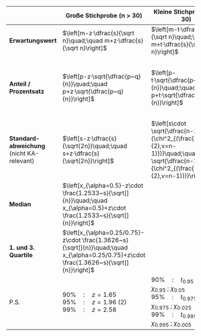 |                                                  | Große Stichprobe (n > 30)                                    | Kleine Stichprobe (n < 30)                                   | P.S.                                                         |
| ------------------------------------------------ | ------------------------------------------------------------ | ------------------------------------------------------------ | ------------------------------------------------------------ |
| **Erwartungswert**                               | $\left[m-z·\dfrac{s}{\sqrt n}\quad;\quad m+z·\dfrac{s}{\sqrt n}\right]$ | $\left[m-t·\dfrac{s}{\sqrt n}\quad;\quad m+t·\dfrac{s}{\sqrt n}\right]$ | $m$ : Mittelwert                                             |
| **Anteil / Prozentsatz**                         | $\left[p-z·\sqrt{\dfrac{p~q}{n}}\quad;\quad p+z·\sqrt{\dfrac{p~q}{n}}\right]$ | $\left[p-t·\sqrt{\dfrac{p~q}{n}}\quad;\quad p+t·\sqrt{\dfrac{p~q}{n}}\right]$ | $p$ : Mittelwert\[\%\] <br /> $z\cdot \frac{\sqrt[]{p~q}}{\sqrt[]{n}}$ : Fehlertoleranz/ wie genau... |
| **Standard-abweichung**<br />(nicht KA-relevant) | $\left[s-z·\dfrac{s}{\sqrt{2n}}\quad;\quad s+z·\dfrac{s}{\sqrt{2n}}\right]$ | $\left[s\cdot \sqrt{\dfrac{n-1}{\chi^2_{(\frac{1+\alpha}{2},v=n-1)}}}\quad;\quad s\cdot \sqrt{\dfrac{n-1}{\chi^2_{(\frac{1-\alpha}{2},v=n-1)}}}\right]$ |                                                              |
| **Median**                                       | $\left[x_{\alpha=0.5}-z\cdot \frac{1.2533~s}{\sqrt[]{n}}\quad;\quad x_{\alpha=0.5}+z\cdot \frac{1.2533~s}{\sqrt[]{n}}\right]$ |                                                              |                                                              |
| **1. und 3. Quartile**                           | $\left[x_{\alpha=0.25/0.75}-z\cdot \frac{1.3626~s}{\sqrt[]{n}}\quad;\quad x_{\alpha=0.25/0.75}+z\cdot \frac{1.3626~s}{\sqrt[]{n}}\right]$ |                                                              |                                                              |
| P.S.                                             | $90\%\quad:\quad z =1.65$ <br /> $95\%\quad:\quad z =1.96 ~ (2)$ <br /> $99\%\quad:\quad z =2.58$ | $90\%\quad:\quad t_{0.95} \quad\quad\quad \chi_{0.95}~;~\chi_{0.05}$ <br /> $95\%\quad:\quad t_{0.975}\quad\quad\quad \chi_{0.975}~;~\chi_{0.025}$ <br /> $99\%\quad:\quad t_{0.995}\quad\quad\quad \chi_{0.995}~;~\chi_{0.005}$ |                                                              |

